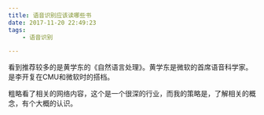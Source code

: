 ```yaml
---
title: 语音识别应该读哪些书
date: 2017-11-20 22:49:23
tags:
	- 语音识别

---
```




看到推荐较多的是黄学东的《自然语言处理》。黄学东是微软的首席语音科学家。是李开复在CMU和微软时的搭档。

粗略看了相关的网络内容，这个是一个很深的行业，而我的策略是，了解相关的概念，有个大概的认识。



